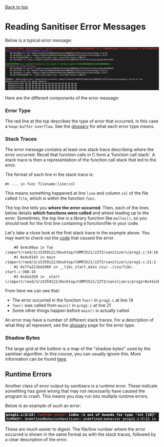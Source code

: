[Back to top](..)

# Reading Sanitiser Error Messages

Below is a typical error message:

![error message](errmsg.png)

Here are the different components of the error message:

### Error Type

The red line at the top describes the type of error that occurred, in this case a `heap-buffer-overflow`. See the [glossary](../glossary) for what each error type means.


### Stack Traces

The error message contains at least one stack trace describing where the error occurred. Recall that function calls in C form a 'function call stack'. A stack trace is then a representation of the function call stack that led to the error.  

The format of each line in the stack trace is:
```
#n ... in func filename:line:col
```
This means something happened at line `line` and column `col` of the file called `file`, which is within the function `func`.

The top line tells you **where the error occurred**. Then, each of the lines below details **which functions were called** and where leading up to the error. Sometimes, the top line is a library function like `malloc()`, so you should look for the first line containing a function/file in your code.

Let's take a close look at the first stack trace in the example above. You may want to check out the [code](prog1.c) that caused the error.
```
    #0 0x4c80aa in foo /import/reed/3/z5359122/Desktop/COMP2521/22T3/sanitizers/prog1.c:14:16
    #1 0x4c8143 in main /import/reed/3/z5359122/Desktop/COMP2521/22T3/sanitizers/prog1.c:21:2
    #2 0x7fa221b42d09 in __libc_start_main csu/../csu/libc-start.c:308:16
    #3 0x41e2b9 in _start (/import/reed/3/z5359122/Desktop/COMP2521/22T3/sanitizers/prog1+0x41e2b9)
```
From here we can see that:
- The error occurred in the function `foo()` in `prog1.c` at line 14
- `foo()` was called from `main()` in `prog1.c` at line 21
- Some other things happen before `main()` is actually called

An error may have a number of different stack traces. For a description of what they all represent, see the [glossary](../glossary) page for the error type.


### Shadow Bytes
   
The large grid at the bottom is a map of the "shadow bytes" used by the sanitiser algorithm. In this course, you can usually ignore this. More information can be found [here](https://learn.microsoft.com/en-us/cpp/sanitizers/asan-shadow-bytes).

## Runtime Errors
Another class of error output by sanitisers is a runtime error. These indicate something has gone wrong that may not necessarily have caused the program to crash. This means you may run into multiple runtime errors.

Below is an example of such an error:

![runtime error message](runtime.png)

These are much easier to digest. The file/line number where the error occurred is shown in the same format as with the stack traces, followed by a clear description of the error.